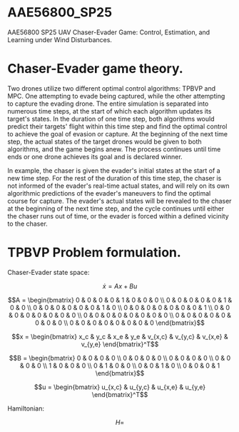 # AAE56800_SP25
AAE56800 SP25 UAV Chaser-Evader Game: Control, Estimation, and Learning under Wind Disturbances.

# Chaser-Evader game theory. 
Two drones utilize two different optimal control algorithms: TPBVP and MPC. 
One attempting to evade being captured, while the other attempting to capture the evading drone. 
The entire simulation is separated into numerous time steps, at the start of which each algorithm updates its target's states. 
In the duration of one time step, both algorithms would predict their targets' flight within this time step and find the optimal control to achieve the goal of evasion or capture. 
At the beginning of the next time step, the actual states of the target drones would be given to both algorithms, and the game begins anew. 
The process continues until time ends or one drone achieves its goal and is declared winner. 

In example, the chaser is given the evader's initial states at the start of a new time step. 
For the rest of the duration of this time step, the chaser is not informed of the evader's real-time actual states, and will rely on its own algorithmic predictions of the evader's maneuvers to find the optimal course for capture. 
The evader's actual states will be revealed to the chaser at the beginning of the next time step, and the cycle continues until either the chaser runs out of time, or the evader is forced within a defined vicinity to the chaser. 

# TPBVP Problem formulation. 
Chaser-Evader state space: 
```math
\dot{x} = Ax+Bu
```
```math
A = \begin{bmatrix}
    0 & 0 & 0 & 0 & 1 & 0 & 0 & 0 \\
    0 & 0 & 0 & 0 & 0 & 1 & 0 & 0 \\
    0 & 0 & 0 & 0 & 0 & 0 & 1 & 0 \\
    0 & 0 & 0 & 0 & 0 & 0 & 0 & 1 \\
    0 & 0 & 0 & 0 & 0 & 0 & 0 & 0 \\
    0 & 0 & 0 & 0 & 0 & 0 & 0 & 0 \\
    0 & 0 & 0 & 0 & 0 & 0 & 0 & 0 \\
    0 & 0 & 0 & 0 & 0 & 0 & 0 & 0
\end{bmatrix}
```
```math
x = \begin{bmatrix}
    x_c & y_c & x_e & y_e & v_{x,c} & v_{y,c} & v_{x,e} & v_{y,e}
\end{bmatrix}^T
```
```math
B = \begin{bmatrix}
    0 & 0 & 0 & 0 \\
    0 & 0 & 0 & 0 \\
    0 & 0 & 0 & 0 \\
    0 & 0 & 0 & 0 \\
    1 & 0 & 0 & 0 \\
    0 & 1 & 0 & 0 \\
    0 & 0 & 1 & 0 \\
    0 & 0 & 0 & 1
\end{bmatrix}
```
```math
u = \begin{bmatrix}
    u_{x,c} & u_{y,c} & u_{x,e} & u_{y,e}
\end{bmatrix}^T
```
Hamiltonian:
```math
H=
```
